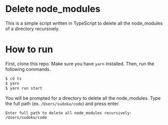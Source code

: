 # Delete node_modules
This is a simple script written in TypeScript to delete all the node_modules of a directory recursively.  

# How to run
First, clone this repo. Make sure you have `yarn` installed. Then, run the following commands.
```bash
$ cd ts
$ yarn
$ yarn run start
```
You will be prompted for a directory to delete all the node_modules. Type the full path (ex. `/Users/sudoku/code`) and press enter.
```bash
Enter full path to delete all node_modules recursively:
/Users/sudoku/code
```